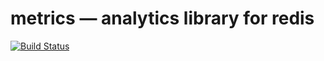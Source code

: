 # metrics — analytics library for redis
[![Build Status](https://travis-ci.org/simonz05/metrics.png?branch=master)](https://travis-ci.org/simonz05/metrics)

